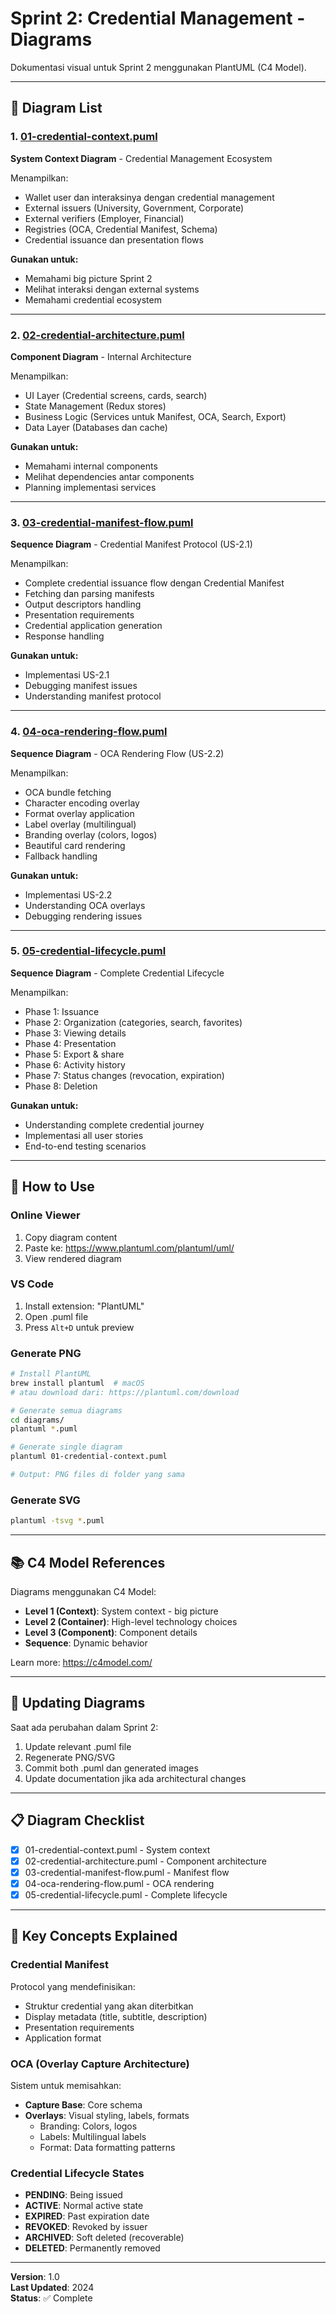 # Sprint 2: Credential Management - Diagrams

Dokumentasi visual untuk Sprint 2 menggunakan PlantUML (C4 Model).

---

## 📐 Diagram List

### 1. [01-credential-context.puml](./01-credential-context.puml)
**System Context Diagram** - Credential Management Ecosystem

Menampilkan:
- Wallet user dan interaksinya dengan credential management
- External issuers (University, Government, Corporate)
- External verifiers (Employer, Financial)
- Registries (OCA, Credential Manifest, Schema)
- Credential issuance dan presentation flows

**Gunakan untuk:**
- Memahami big picture Sprint 2
- Melihat interaksi dengan external systems
- Memahami credential ecosystem

---

### 2. [02-credential-architecture.puml](./02-credential-architecture.puml)
**Component Diagram** - Internal Architecture

Menampilkan:
- UI Layer (Credential screens, cards, search)
- State Management (Redux stores)
- Business Logic (Services untuk Manifest, OCA, Search, Export)
- Data Layer (Databases dan cache)

**Gunakan untuk:**
- Memahami internal components
- Melihat dependencies antar components
- Planning implementasi services

---

### 3. [03-credential-manifest-flow.puml](./03-credential-manifest-flow.puml)
**Sequence Diagram** - Credential Manifest Protocol (US-2.1)

Menampilkan:
- Complete credential issuance flow dengan Credential Manifest
- Fetching dan parsing manifests
- Output descriptors handling
- Presentation requirements
- Credential application generation
- Response handling

**Gunakan untuk:**
- Implementasi US-2.1
- Debugging manifest issues
- Understanding manifest protocol

---

### 4. [04-oca-rendering-flow.puml](./04-oca-rendering-flow.puml)
**Sequence Diagram** - OCA Rendering Flow (US-2.2)

Menampilkan:
- OCA bundle fetching
- Character encoding overlay
- Format overlay application
- Label overlay (multilingual)
- Branding overlay (colors, logos)
- Beautiful card rendering
- Fallback handling

**Gunakan untuk:**
- Implementasi US-2.2
- Understanding OCA overlays
- Debugging rendering issues

---

### 5. [05-credential-lifecycle.puml](./05-credential-lifecycle.puml)
**Sequence Diagram** - Complete Credential Lifecycle

Menampilkan:
- Phase 1: Issuance
- Phase 2: Organization (categories, search, favorites)
- Phase 3: Viewing details
- Phase 4: Presentation
- Phase 5: Export & share
- Phase 6: Activity history
- Phase 7: Status changes (revocation, expiration)
- Phase 8: Deletion

**Gunakan untuk:**
- Understanding complete credential journey
- Implementasi all user stories
- End-to-end testing scenarios

---

## 🔧 How to Use

### Online Viewer
1. Copy diagram content
2. Paste ke: https://www.plantuml.com/plantuml/uml/
3. View rendered diagram

### VS Code
1. Install extension: "PlantUML"
2. Open .puml file
3. Press `Alt+D` untuk preview

### Generate PNG
```bash
# Install PlantUML
brew install plantuml  # macOS
# atau download dari: https://plantuml.com/download

# Generate semua diagrams
cd diagrams/
plantuml *.puml

# Generate single diagram
plantuml 01-credential-context.puml

# Output: PNG files di folder yang sama
```

### Generate SVG
```bash
plantuml -tsvg *.puml
```

---

## 📚 C4 Model References

Diagrams menggunakan C4 Model:
- **Level 1 (Context)**: System context - big picture
- **Level 2 (Container)**: High-level technology choices
- **Level 3 (Component)**: Component details
- **Sequence**: Dynamic behavior

Learn more: https://c4model.com/

---

## 🔄 Updating Diagrams

Saat ada perubahan dalam Sprint 2:
1. Update relevant .puml file
2. Regenerate PNG/SVG
3. Commit both .puml dan generated images
4. Update documentation jika ada architectural changes

---

## 📋 Diagram Checklist

- [x] 01-credential-context.puml - System context
- [x] 02-credential-architecture.puml - Component architecture
- [x] 03-credential-manifest-flow.puml - Manifest flow
- [x] 04-oca-rendering-flow.puml - OCA rendering
- [x] 05-credential-lifecycle.puml - Complete lifecycle

---

## 🎯 Key Concepts Explained

### Credential Manifest
Protocol yang mendefinisikan:
- Struktur credential yang akan diterbitkan
- Display metadata (title, subtitle, description)
- Presentation requirements
- Application format

### OCA (Overlay Capture Architecture)
Sistem untuk memisahkan:
- **Capture Base**: Core schema
- **Overlays**: Visual styling, labels, formats
  - Branding: Colors, logos
  - Labels: Multilingual labels
  - Format: Data formatting patterns

### Credential Lifecycle States
- **PENDING**: Being issued
- **ACTIVE**: Normal active state
- **EXPIRED**: Past expiration date
- **REVOKED**: Revoked by issuer
- **ARCHIVED**: Soft deleted (recoverable)
- **DELETED**: Permanently removed

---

**Version**: 1.0  
**Last Updated**: 2024  
**Status**: ✅ Complete
